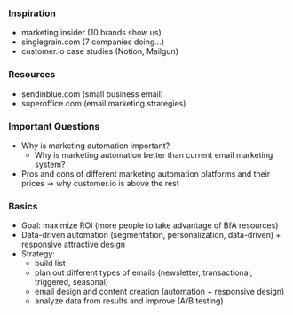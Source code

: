 ### Inspiration
- marketing insider (10 brands show us)
- singlegrain.com (7 companies doing...)
- customer.io case studies (Notion, Mailgun)

### Resources
- sendinblue.com (small business email)
- superoffice.com (email marketing strategies)


### Important Questions
- Why is marketing automation important?
	- Why is marketing automation better than current email marketing system?
- Pros and cons of different marketing automation platforms and their prices -> why customer.io is above the rest

### Basics
- Goal: maximize ROI (more people to take advantage of BfA resources)
- Data-driven automation (segmentation, personalization, data-driven) + responsive attractive design
- Strategy:
	- build list
	- plan out different types of emails (newsletter, transactional, triggered, seasonal)
	- email design and content creation (automation + responsive design)
	- analyze data from results and improve (A/B testing)